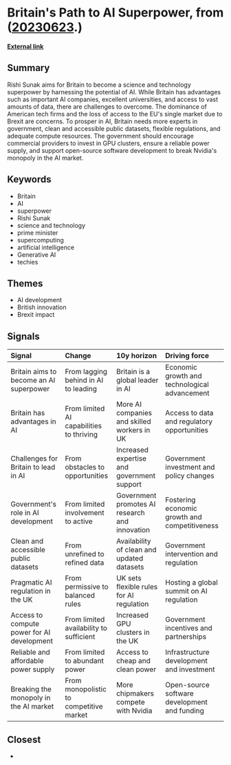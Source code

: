 # __Britain's Path to AI Superpower__, from ([20230623](https://kghosh.substack.com/p/20230623).)

__[External link](https://www.economist.com/leaders/2023/06/15/how-britain-can-become-an-ai-superpower?utm_source=substack&utm_medium=email)__



## Summary

Rishi Sunak aims for Britain to become a science and technology superpower by harnessing the potential of AI. While Britain has advantages such as important AI companies, excellent universities, and access to vast amounts of data, there are challenges to overcome. The dominance of American tech firms and the loss of access to the EU's single market due to Brexit are concerns. To prosper in AI, Britain needs more experts in government, clean and accessible public datasets, flexible regulations, and adequate compute resources. The government should encourage commercial providers to invest in GPU clusters, ensure a reliable power supply, and support open-source software development to break Nvidia's monopoly in the AI market.

## Keywords

* Britain
* AI
* superpower
* Rishi Sunak
* science and technology
* prime minister
* supercomputing
* artificial intelligence
* Generative AI
* techies

## Themes

* AI development
* British innovation
* Brexit impact

## Signals

| Signal                                     | Change                                   | 10y horizon                                    | Driving force                                 |
|:-------------------------------------------|:-----------------------------------------|:-----------------------------------------------|:----------------------------------------------|
| Britain aims to become an AI superpower    | From lagging behind in AI to leading     | Britain is a global leader in AI               | Economic growth and technological advancement |
| Britain has advantages in AI               | From limited AI capabilities to thriving | More AI companies and skilled workers in UK    | Access to data and regulatory opportunities   |
| Challenges for Britain to lead in AI       | From obstacles to opportunities          | Increased expertise and government support     | Government investment and policy changes      |
| Government's role in AI development        | From limited involvement to active       | Government promotes AI research and innovation | Fostering economic growth and competitiveness |
| Clean and accessible public datasets       | From unrefined to refined data           | Availability of clean and updated datasets     | Government intervention and regulation        |
| Pragmatic AI regulation in the UK          | From permissive to balanced rules        | UK sets flexible rules for AI regulation       | Hosting a global summit on AI regulation      |
| Access to compute power for AI development | From limited availability to sufficient  | Increased GPU clusters in the UK               | Government incentives and partnerships        |
| Reliable and affordable power supply       | From limited to abundant power           | Access to cheap and clean power                | Infrastructure development and investment     |
| Breaking the monopoly in the AI market     | From monopolistic to competitive market  | More chipmakers compete with Nvidia            | Open-source software development and funding  |

## Closest

* 